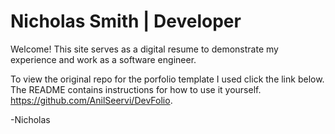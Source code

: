 # Nicholas Smith | Developer
Welcome! This site serves as a digital resume to demonstrate my experience and work as a software engineer.

To view the original repo for the porfolio template I used click the link below. The README contains instructions for how to use it yourself.
https://github.com/AnilSeervi/DevFolio.

-Nicholas